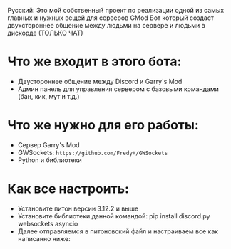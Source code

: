 Русский:
Это мой собственный проект по реализации одной из самых главных и нужных вещей для серверов GMod
Бот который создаст двухстороннее общение между людьми на сервере и людьми в дискорде (ТОЛЬКО ЧАТ)

# Что же входит в этого бота:

- Двустороннее общение между Discord и Garry's Mod
- Админ панель для управления сервером с базовыми командами (бан, кик, мут и т.д.)

# Что же нужно для его работы:

- Сервер Garry's Mod
- GWSockets: ```https://github.com/FredyH/GWSockets```
- Python и библиотеки

# Как все настроить:

- Установите питон версии 3.12.2 и выше
- Установите библиотеки данной командой: pip install discord.py websockets asyncio
- Далее отправляемся в питоновский файл и настраиваем все как написанно ниже:
